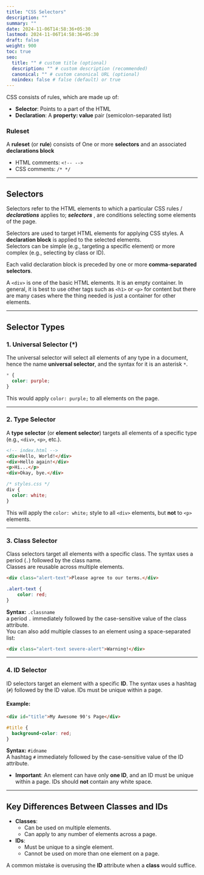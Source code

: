 ```yaml
---
title: "CSS Selectors"
description: ""
summary: ""
date: 2024-11-06T14:58:36+05:30
lastmod: 2024-11-06T14:58:36+05:30
draft: false
weight: 900
toc: true
seo:
  title: "" # custom title (optional)
  description: "" # custom description (recommended)
  canonical: "" # custom canonical URL (optional)
  noindex: false # false (default) or true
---
```



CSS consists of rules, which are made up of:  
- **Selector**: Points to a part of the HTML  
- **Declaration**: A **property: value** pair (semicolon-separated list)

### **Ruleset**  
A **ruleset** (or **rule**) consists of One or more **selectors** and an associated **declarations block**

- HTML comments: `<!-- -->`  
- CSS comments: `/* */`

---

## **Selectors**  
Selectors refer to the HTML elements to which a particular CSS rules / ***declarations***  applies to;
***selectors*** , are conditions selecting some elements of the page.

Selectors are used to target HTML elements for applying CSS styles.
A **declaration block** is applied to the selected elements.  
Selectors can be simple (e.g., targeting a specific element) or more complex (e.g., selecting by class or ID). 

Each valid declaration block is preceded by one or more **comma-separated selectors**.


A `<div>` is one of the basic HTML elements. It is an empty container.
In general, it is best to use other tags such as `<h1>` or `<p>` for content but there are many cases where the thing needed is just a container for other elements.

---

## **Selector Types**  

### **1. Universal Selector (*)**  

The universal selector will select all elements of any type in a document, hence the name **universal selector**, and the syntax for it is an asterisk `*`. 

```css
* {
  color: purple;
}
```
This would apply `color: purple;` to all elements on the page.

---

### **2. Type Selector**  
A **type selector** (or **element selector**) targets all elements of a specific type (e.g., `<div>`, `<p>`, etc.).  

```html
<!-- index.html -->
<div>Hello, World!</div>
<div>Hello again!</div>
<p>Hi...</p>
<div>Okay, bye.</div>
```
```css
/* styles.css */
div {
  color: white;
}
```
This will apply the `color: white;` style to all `<div>` elements, but **not** to `<p>` elements.

---

### **3. Class Selector**  
Class selectors target all elements with a specific class. The syntax uses a period (`.`) followed by the class name.   
Classes are reusable across multiple elements.

```html
<div class="alert-text">Please agree to our terms.</div>
```
```css
.alert-text {
	color: red;
}
```
**Syntax:** `.classname`  
a period `.` immediately followed by the case-sensitive value of the class attribute.   
You can also add multiple classes to an element using a space-separated list:  

```html
<div class="alert-text severe-alert">Warning!</div>
```

---

### **4. ID Selector**  
ID selectors target an element with a specific **ID**. The syntax uses a hashtag (`#`) followed by the ID value. IDs must be unique within a page.

#### Example:  
```html
<div id="title">My Awesome 90's Page</div>
```
```css
#title {
  background-color: red;
}
```
**Syntax:** `#idname`   
A hashtag `#` immediately followed by the case-sensitive value of the ID attribute. 

- **Important**: An element can have only **one ID**, and an ID must be unique within a page. IDs should **not** contain any white space.

---

## **Key Differences Between Classes and IDs**  
- **Classes**:  
  - Can be used on multiple elements.  
  - Can apply to any number of elements across a page.
- **IDs**:  
  - Must be unique to a single element.  
  - Cannot be used on more than one element on a page.

A common mistake is overusing the **ID** attribute when a **class** would suffice.
